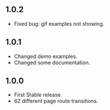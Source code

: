 ## 1.0.2

- Fixed bug: gif examples not showing.

## 1.0.1

- Changed demo examples.
- Changed some documentation.

## 1.0.0

- First Stable release.
- 62 different page route transitions.
